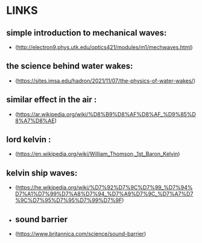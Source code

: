 # LINKS

## simple introduction to mechanical waves:
- (http://electron9.phys.utk.edu/optics421/modules/m1/mechwaves.html)

## the science behind water wakes:
- (https://sites.imsa.edu/hadron/2021/11/07/the-physics-of-water-wakes/)

## similar effect in the air :
- (https://ar.wikipedia.org/wiki/%D8%B9%D8%AF%D8%AF_%D9%85%D8%A7%D8%AE)

## lord kelvin :
- (https://en.wikipedia.org/wiki/William_Thomson,_1st_Baron_Kelvin)

## kelvin ship waves:
- (https://he.wikipedia.org/wiki/%D7%92%D7%9C%D7%99_%D7%94%D7%A1%D7%99%D7%A8%D7%94_%D7%A9%D7%9C_%D7%A7%D7%9C%D7%95%D7%95%D7%99%D7%9F)
- ## sound barrier
- (https://www.britannica.com/science/sound-barrier)
